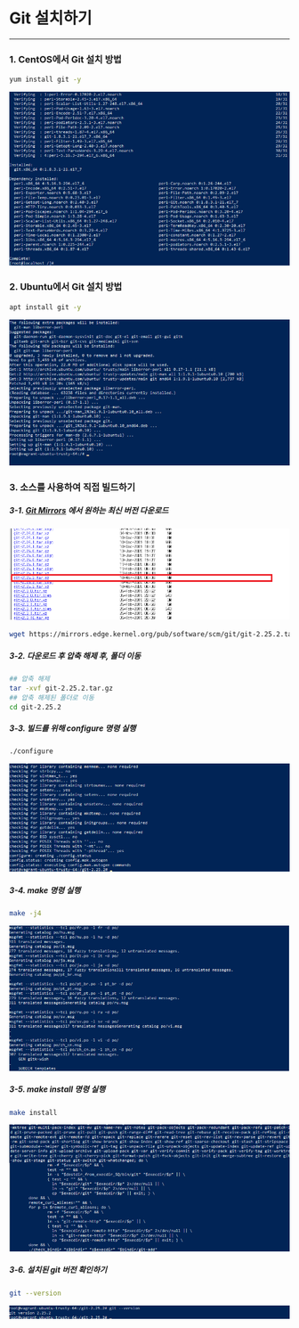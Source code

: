 # Git 설치하기
* * *
### 1. CentOS에서 Git 설치 방법

``` bash
yum install git -y
```
![ex_screenshot](./assets//centos_git_install.png)


### 2. Ubuntu에서 Git 설치 방법

``` bash
apt install git -y
```

![ex_screenshot](./assets//ubuntu_git_install.png)

### 3. 소스를 사용하여 직접 빌드하기
##### 3-1. [Git Mirrors](https://mirrors.edge.kernel.org/pub/software/scm/git/) 에서 원하는 최신 버전 다운로드
![ex_screenshot](./assets//git_download.png)
``` bash
wget https://mirrors.edge.kernel.org/pub/software/scm/git/git-2.25.2.tar.gz
```
##### 3-2. 다운로드 후 압축 해제 후, 폴더 이동
``` bash
## 압축 해제
tar -xvf git-2.25.2.tar.gz
## 압축 해제된 폴더로 이동
cd git-2.25.2
``` 

##### 3-3. 빌드를 위해 configure 명령 실행
``` bash
./configure
```
![ex_screenshot](./assets//git_configure.png)

##### 3-4. make 명령 실행
``` bash
make -j4
```
![ex_screenshot](./assets//git_make.png)

##### 3-5. make install 명령 실행
``` bash
make install
```
![ex_screenshot](./assets//git_make_install.png)

##### 3-6. 설치된 git 버전 확인하기
``` bash
git --version
```
![ex_screenshot](./assets//git_version.png)